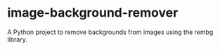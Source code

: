 # image-background-remover
A Python project to remove backgrounds from images using the rembg library.
